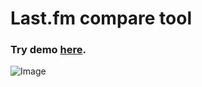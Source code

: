 Last.fm compare tool
====================

### Try demo [here](http://lastfm.eu5.org/compare/).

![Image](http://pastexen.com/i/E6inY90Qwg.png)
